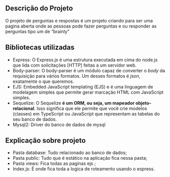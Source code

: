 ## Descrição do Projeto

O projeto de perguntas e respostas é um projeto criando para ser uma pagina aberta onde as pessoas pode fazer perguntas e ou responder as perguntas tipo um de  “brainly” 

## Bibliotecas utilizadas

- Express: O Express.js é uma estrutura executada em cima do node.js que lida com solicitações [HTTP] feitas a um servidor web.
- Body-parser: O body-parser é um módulo capaz de converter o *body* da requisição para vários formatos. Um desses formatos é *json*, exatamente o que queremos.
- EJS: Embedded JavaScript templating (EJS) e é uma linguagem de modelagem simples que permite gerar marcação HTML com JavaScript simples.
- Sequelize: O Sequelize **é um ORM, ou seja, um mapeador objeto-relacional**. Isso significa que ele permite que você crie modelos (classes) em TypeScript ou JavaScript que representam as tabelas do seu banco de dados.
- Mysql2: Driver do banco de dados de mysql

## Explicação sobre projeto

- Pasta database: Tudo relacionado ao banco de dados;
- Pasta public: Tudo que é estático na aplicação fica nessa pasta;
- Pasta views: Fica todas as paginas ejs ;
- Index.js: É onde fica toda a logica de roteamento usando o espress.